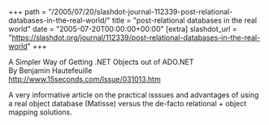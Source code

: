 +++
path = "/2005/07/20/slashdot-journal-112339-post-relational-databases-in-the-real-world/"
title = "post-relational databases in the real world"
date = "2005-07-20T00:00:00+00:00"
[extra]
slashdot_url = "https://slashdot.org/journal/112339/post-relational-databases-in-the-real-world"
+++

<p>A Simpler Way of Getting<nobr> </nobr>.NET Objects out of ADO.NET<br>By Benjamin Hautefeuille<br><a href="http://www.15seconds.com/Issue/031013.htm">http://www.15seconds.com/Issue/031013.htm</a></p>
<p>A very informative article on the practical isssues and advantages of using a real object database (Matisse) versus the de-facto relational + object mapping solutions.</p>

